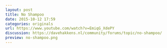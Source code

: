 ```yaml
---
layout: post
title: No Shampoo
date: 2015-10-12 17:59
categories: originals
url: https://www.youtube.com/watch?v=EmiqG_XdePY
discussion: https://davehakkens.nl/community/forums/topic/no-shampoo/
preview: no-shampoo.png
---
```

